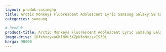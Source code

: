 ```yaml
---
layout: produk-casinghp
title: Arctic Monkeys Fluorescent Adolescent Lyric Samsung Galaxy S9 Case
categories: samsung

# Produk
product-title: Arctic Monkeys Fluorescent Adolescent Lyric Samsung Galaxy S9 Case
image-drive: 1BfxhxcyxaGKlNHU3XZpNfoNvisxIS30i
harga: 90000
---
```

